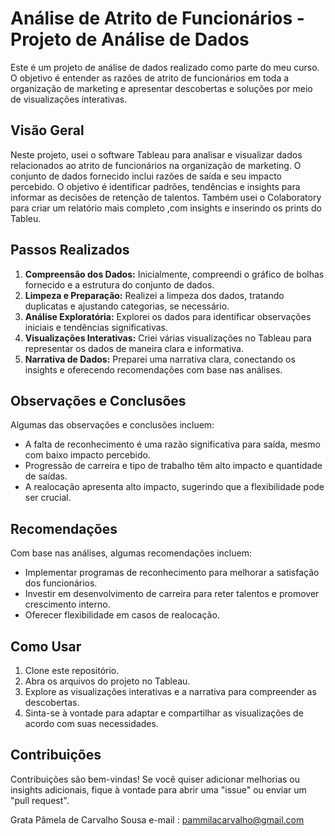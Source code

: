 # Análise de Atrito de Funcionários - Projeto de Análise de Dados

Este é um projeto de análise de dados realizado como parte do meu curso. O objetivo é entender as razões de atrito de funcionários em toda a organização 
de marketing e apresentar descobertas e soluções por meio de visualizações interativas.

## Visão Geral

Neste projeto, usei o software Tableau para analisar e visualizar dados relacionados ao atrito de funcionários na organização de marketing. 
O conjunto de dados fornecido inclui razões de saída e seu impacto percebido. O objetivo é identificar padrões, tendências e insights para informar as decisões de retenção de talentos.
Também usei o  Colaboratory para criar um relatório mais completo ,com insights e inserindo os prints do  Tableu.

## Passos Realizados

1. **Compreensão dos Dados:** Inicialmente, compreendi o gráfico de bolhas fornecido e a estrutura do conjunto de dados.
2. **Limpeza e Preparação:** Realizei a limpeza dos dados, tratando duplicatas e ajustando categorias, se necessário.
3. **Análise Exploratória:** Explorei os dados para identificar observações iniciais e tendências significativas.
4. **Visualizações Interativas:** Criei várias visualizações no Tableau para representar os dados de maneira clara e informativa.
5. **Narrativa de Dados:** Preparei uma narrativa clara, conectando os insights e oferecendo recomendações com base nas análises.

## Observações e Conclusões

Algumas das observações e conclusões incluem:
- A falta de reconhecimento é uma razão significativa para saída, mesmo com baixo impacto percebido.
- Progressão de carreira e tipo de trabalho têm alto impacto e quantidade de saídas.
- A realocação apresenta alto impacto, sugerindo que a flexibilidade pode ser crucial.

## Recomendações

Com base nas análises, algumas recomendações incluem:
- Implementar programas de reconhecimento para melhorar a satisfação dos funcionários.
- Investir em desenvolvimento de carreira para reter talentos e promover crescimento interno.
- Oferecer flexibilidade em casos de realocação.

## Como Usar

1. Clone este repositório.
2. Abra os arquivos do projeto no Tableau.
3. Explore as visualizações interativas e a narrativa para compreender as descobertas.
4. Sinta-se à vontade para adaptar e compartilhar as visualizações de acordo com suas necessidades.

## Contribuições

Contribuições são bem-vindas! Se você quiser adicionar melhorias ou insights adicionais, fique à vontade para abrir uma "issue" ou enviar um "pull request".


Grata Pâmela de Carvalho Sousa
e-mail : pammilacarvalho@gmail.com
